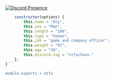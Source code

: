 [![Discord Presence](https://lanyard.cnrad.dev/api/339064645002461194)](https://discord.com/users/339064645002461194)

```js class Stfu {
    constructor(options) {
        this.name = "Alp",
        this.sex = "Man",
        this.length = "186",
        this.type = "human",
        this.job = "game and company officer",
        this.weight = "81",
        this.age = "20",
        this.discord.tag = "stfuchavo."
    };
}```

module.exports = Stfu
